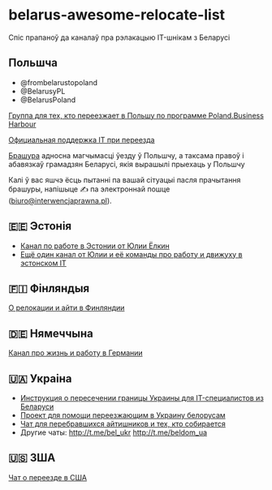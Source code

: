 # belarus-awesome-relocate-list
Спіс прапаноў да каналаў пра рэлакацыю IT-шнікам з Беларусі

## Польшча
* @frombelarustopoland
* @BelarusyPL
* @BelarusPoland

[Группа для тех, кто переезжает в Польшу по программе Poland.Business Harbour](https://t.me/PBH_BY2PLN)

[Официальная поддержка IT при переезда](https://www.gov.pl/web/poland-businessharbour-ru)
 
 [Брашура](https://bit.ly/34hgACu) адносна магчымасці ўезду ў Польшчу, а таксама правоў і абавязкаў грамадзян Беларусі, якія вырашылі прыехаць у Польшчу

Калі ў вас яшчэ ёсць пытанні па вашай сітуацыі пасля прачытання брашуры, напішыце ✍️  па электроннай пошце (biuro@interwencjaprawna.pl).

## 🇪🇪 Эстонія
* [Канал по работе в Эстонии от Юлии Ёлкин](http://t.me/ittalentestonia)
* [Ещё один канал от Юлии и её команды про работу и движуху в эстонском IT](http://t.me/FullstackRecruiterEErus)

## 🇫🇮 Фінляндыя 
[О релокации и айти в Финляндии](http://t.me/itfinland)

## 🇩🇪 Нямеччына 
[Канал про жизнь и работу в Германии](http://t.me/@germanworks)

## 🇺🇦 Украіна
* [Инструкция о пересечении границы Украины для IT-специалистов из Беларуси](https://itukraine.org.ua/25.06%20(img)/%D0%A1%D0%B5%D0%BD%D1%82%D1%8F%D0%B1%D1%80%D1%8C/%D0%98%D0%BD%D1%81%D1%82%D1%80%D1%83%D0%BA%D1%86%D0%B8%D1%8F%20%D0%BF%D0%BE%20%D0%BF%D0%B5%D1%80%D0%B5%D1%81%D0%B5%D1%87%D0%B5%D0%BD%D0%B8%D1%8E%20%D0%B3%D1%80%D0%B0%D0%BD%D0%B8%D1%86%D1%8B%20%D0%91%D0%B5%D0%BB%D0%B0%D1%80%D1%83%D1%81%D1%8C-%D0%A3%D0%BA%D1%80%D0%B0%D0%B8%D0%BD%D0%B0_RU.pdf)
* [Проект для помощи переезжающим в Украину белорусам](https://belarustoukraine.com/)
* [Чат для перебравшихся айтишников и тех, кто собирается](https://t.me/bel_IT_UA)
* Другие чаты: http://t.me/bel_ukr http://t.me/beldom_ua

## 🇺🇸 ЗША
[Чат о переезде в США](http://t.me/to_the_usa)
